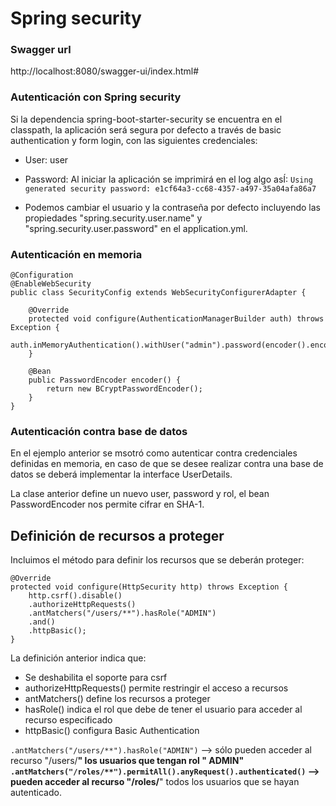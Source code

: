 # Spring security

### Swagger url

http://localhost:8080/swagger-ui/index.html#

### Autenticación con Spring security

Si la dependencia spring-boot-starter-security se encuentra en el classpath, la aplicación será segura por defecto a través de basic authentication y form login, con las siguientes credenciales:
- User: user
- Password: Al iniciar la aplicación se imprimirá en el log algo asÍ: ```Using generated security password: e1cf64a3-cc68-4357-a497-35a04afa86a7```

- Podemos cambiar el usuario y la contraseña por defecto incluyendo las propiedades "spring.security.user.name" y "spring.security.user.password" en el application.yml.

### Autenticación en memoria

````
@Configuration
@EnableWebSecurity
public class SecurityConfig extends WebSecurityConfigurerAdapter {

    @Override
    protected void configure(AuthenticationManagerBuilder auth) throws Exception {
        auth.inMemoryAuthentication().withUser("admin").password(encoder().encode("admin")).roles("ADMIN");
    }

    @Bean
    public PasswordEncoder encoder() {
        return new BCryptPasswordEncoder();
    }
}
````

### Autenticación contra base de datos
En el ejemplo anterior se msotró como autenticar contra credenciales definidas en memoria, en caso de que se desee realizar contra una base de datos se deberá implementar la interface UserDetails.

La clase anterior define un nuevo user, password y rol, el bean PasswordEncoder nos permite cifrar en SHA-1.

## Definición de recursos a proteger

Incluimos el método para definir los recursos que se deberán proteger:

````
@Override
protected void configure(HttpSecurity http) throws Exception {
    http.csrf().disable()
    .authorizeHttpRequests()
    .antMatchers("/users/**").hasRole("ADMIN")
    .and()
    .httpBasic();
}
````

La definición anterior indica que:

- Se deshabilita el soporte para csrf
- authorizeHttpRequests() permite restringir el acceso a recursos
- antMatchers() define los recursos a proteger
- hasRole() indica el rol que debe de tener el usuario para acceder al recurso especificado
- httpBasic() configura Basic Authentication

````.antMatchers("/users/**").hasRole("ADMIN")```` --> sólo pueden acceder al recurso "/users/**" los usuarios que tengan rol "
ADMIN"
````.antMatchers("/roles/**").permitAll().anyRequest().authenticated()```` --> pueden acceder al recurso "/roles/**" todos los
usuarios que se hayan autenticado.
